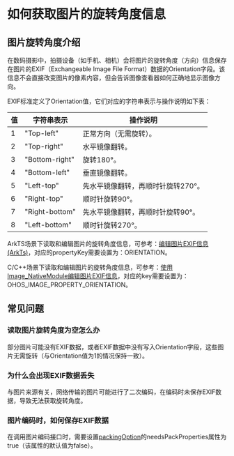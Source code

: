 # 如何获取图片的旋转角度信息

## 图片旋转角度介绍

在数码摄影中，拍摄设备（如手机、相机）会将图片的旋转角度（方向）信息保存在图片的EXIF（Exchangeable Image File Format）数据的Orientation字段。该信息不会直接改变图片的像素内容，但会告诉图像查看器如何正确地显示图像方向。

EXIF标准定义了Orientation值，它们对应的字符串表示与操作说明如下表：

| 值     | 字符串表示      | 操作说明                        |
|--------|----------------|--------------------------------|
| 1      | "Top-left"     | 正常方向（无需旋转）。           |
| 2      | "Top-right"    | 水平镜像翻转。                   |
| 3      | "Bottom-right" | 旋转180°。                      |
| 4      | "Bottom-left"  | 垂直镜像翻转。                   |
| 5      | "Left-top"     | 先水平镜像翻转，再顺时针旋转270°。|
| 6      | "Right-top"    | 顺时针旋转90°。                 |
| 7      | "Right-bottom" | 先水平镜像翻转，再顺时针旋转90°。 |
| 8      | "Left-bottom"  | 顺时针旋转270°。                |

ArkTS场景下读取和编辑图片的旋转角度信息，可参考：[编辑图片EXIF信息(ArkTs)](../image-tool.md)，对应的propertyKey需要设置为：ORIENTATION。

C/C++场景下读取和编辑图片的旋转角度信息，可参考：[使用Image_NativeModule编辑图片EXIF信息](../image-tool-c.md)，对应的key需要设置为：OHOS_IMAGE_PROPERTY_ORIENTATION。

## 常见问题

### 读取图片旋转角度为空怎么办

部分图片可能没有EXIF数据，或者EXIF数据中没有写入Orientation字段，这些图片无需旋转（与Orientation值为1的情况保持一致）。

### 为什么会出现EXIF数据丢失

与图片来源有关，网络传输的图片可能进行了二次编码，在编码时未保存EXIF数据，导致无法获取旋转角度。

### 图片编码时，如何保存EXIF数据

在调用图片编码接口时，需要设置[packingOption](../../../reference/apis-image-kit/arkts-apis-image-i#packingoption)的needsPackProperties属性为true（该属性的默认值为false）。
